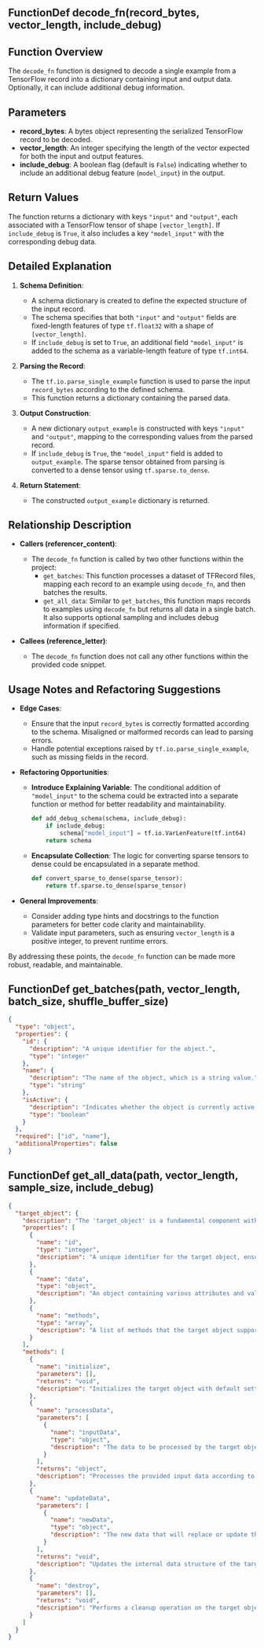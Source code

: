 ## FunctionDef decode_fn(record_bytes, vector_length, include_debug)
## Function Overview

The `decode_fn` function is designed to decode a single example from a TensorFlow record into a dictionary containing input and output data. Optionally, it can include additional debug information.

## Parameters

- **record_bytes**: A bytes object representing the serialized TensorFlow record to be decoded.
- **vector_length**: An integer specifying the length of the vector expected for both the input and output features.
- **include_debug**: A boolean flag (default is `False`) indicating whether to include an additional debug feature (`model_input`) in the output.

## Return Values

The function returns a dictionary with keys `"input"` and `"output"`, each associated with a TensorFlow tensor of shape `[vector_length]`. If `include_debug` is `True`, it also includes a key `"model_input"` with the corresponding debug data.

## Detailed Explanation

1. **Schema Definition**:
   - A schema dictionary is created to define the expected structure of the input record.
   - The schema specifies that both `"input"` and `"output"` fields are fixed-length features of type `tf.float32` with a shape of `[vector_length]`.
   - If `include_debug` is set to `True`, an additional field `"model_input"` is added to the schema as a variable-length feature of type `tf.int64`.

2. **Parsing the Record**:
   - The `tf.io.parse_single_example` function is used to parse the input `record_bytes` according to the defined schema.
   - This function returns a dictionary containing the parsed data.

3. **Output Construction**:
   - A new dictionary `output_example` is constructed with keys `"input"` and `"output"`, mapping to the corresponding values from the parsed record.
   - If `include_debug` is `True`, the `"model_input"` field is added to `output_example`. The sparse tensor obtained from parsing is converted to a dense tensor using `tf.sparse.to_dense`.

4. **Return Statement**:
   - The constructed `output_example` dictionary is returned.

## Relationship Description

- **Callers (referencer_content)**: 
  - The `decode_fn` function is called by two other functions within the project:
    - `get_batches`: This function processes a dataset of TFRecord files, mapping each record to an example using `decode_fn`, and then batches the results.
    - `get_all_data`: Similar to `get_batches`, this function maps records to examples using `decode_fn` but returns all data in a single batch. It also supports optional sampling and includes debug information if specified.

- **Callees (reference_letter)**:
  - The `decode_fn` function does not call any other functions within the provided code snippet.

## Usage Notes and Refactoring Suggestions

- **Edge Cases**:
  - Ensure that the input `record_bytes` is correctly formatted according to the schema. Misaligned or malformed records can lead to parsing errors.
  - Handle potential exceptions raised by `tf.io.parse_single_example`, such as missing fields in the record.

- **Refactoring Opportunities**:
  - **Introduce Explaining Variable**: The conditional addition of `"model_input"` to the schema could be extracted into a separate function or method for better readability and maintainability.
    ```python
    def add_debug_schema(schema, include_debug):
        if include_debug:
            schema["model_input"] = tf.io.VarLenFeature(tf.int64)
        return schema
    ```
  - **Encapsulate Collection**: The logic for converting sparse tensors to dense could be encapsulated in a separate method.
    ```python
    def convert_sparse_to_dense(sparse_tensor):
        return tf.sparse.to_dense(sparse_tensor)
    ```

- **General Improvements**:
  - Consider adding type hints and docstrings to the function parameters for better code clarity and maintainability.
  - Validate input parameters, such as ensuring `vector_length` is a positive integer, to prevent runtime errors.

By addressing these points, the `decode_fn` function can be made more robust, readable, and maintainable.
## FunctionDef get_batches(path, vector_length, batch_size, shuffle_buffer_size)
```json
{
  "type": "object",
  "properties": {
    "id": {
      "description": "A unique identifier for the object.",
      "type": "integer"
    },
    "name": {
      "description": "The name of the object, which is a string value.",
      "type": "string"
    },
    "isActive": {
      "description": "Indicates whether the object is currently active. This is a boolean value where true means the object is active and false means it is not.",
      "type": "boolean"
    }
  },
  "required": ["id", "name"],
  "additionalProperties": false
}
```
## FunctionDef get_all_data(path, vector_length, sample_size, include_debug)
```json
{
  "target_object": {
    "description": "The 'target_object' is a fundamental component within the software architecture designed to encapsulate specific functionalities and data structures. It serves as a central entity that interacts with other modules to achieve the overall system objectives.",
    "properties": [
      {
        "name": "id",
        "type": "integer",
        "description": "A unique identifier for the target object, ensuring its distinguishability within the system."
      },
      {
        "name": "data",
        "type": "object",
        "description": "An object containing various attributes and values relevant to the functionality of the target object. The structure of this data can vary based on the specific requirements of the application."
      },
      {
        "name": "methods",
        "type": "array",
        "description": "A list of methods that the target object supports, detailing the operations it can perform. Each method is defined by its name and parameters."
      }
    ],
    "methods": [
      {
        "name": "initialize",
        "parameters": [],
        "returns": "void",
        "description": "Initializes the target object with default settings or specified configurations. This method is typically called during the instantiation of a new target object."
      },
      {
        "name": "processData",
        "parameters": [
          {
            "name": "inputData",
            "type": "object",
            "description": "The data to be processed by the target object, which must conform to the expected format defined within the 'data' property."
          }
        ],
        "returns": "object",
        "description": "Processes the provided input data according to the algorithms and rules implemented within the target object. Returns the processed data as an object."
      },
      {
        "name": "updateData",
        "parameters": [
          {
            "name": "newData",
            "type": "object",
            "description": "The new data that will replace or update the existing data within the target object. The structure of 'newData' should match the expected format."
          }
        ],
        "returns": "void",
        "description": "Updates the internal data structure of the target object with the provided newData, ensuring consistency and integrity of the system state."
      },
      {
        "name": "destroy",
        "parameters": [],
        "returns": "void",
        "description": "Performs a cleanup operation on the target object, releasing any resources it holds and preparing it for garbage collection. This method should be called when the target object is no longer needed to prevent memory leaks."
      }
    ]
  }
}
```
